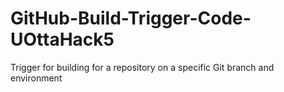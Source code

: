 # GitHub-Build-Trigger-Code-UOttaHack5
Trigger for building for a repository on a specific Git branch and environment
